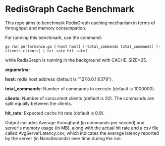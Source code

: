 # RedisGraph Cache Benchmark

This repo aims to benchmark RedisGraph caching mechanism in terms of throughput and memory consumpation.

For running this benchmark, use the command:
```
go run performance.go [-host host] [-total_commands total_commands] [-clients clients] [-hit_rate hit_rate]
```
while RedisGraph is running in the background with CACHE_SIZE=25.

**_argumetns:_**

**host:** redis host address (default is "127.0.0.1:6379").

**total_commands:** Number of commands to execute (default is 1000000).

**clients:** Number of concurrent clients (default is 20). The commands are split equally between the clients.

**hit_rate:** Expected cache hit rate (default is 0.9).

Output includes Average throughput (in commands per second) and server's memory usage (in MB), along with the actual hit rate and a csv file called AvgServerLatency.csv, which indicates the average latency reported by the server (in NanoSeconds) over time during the run.  



